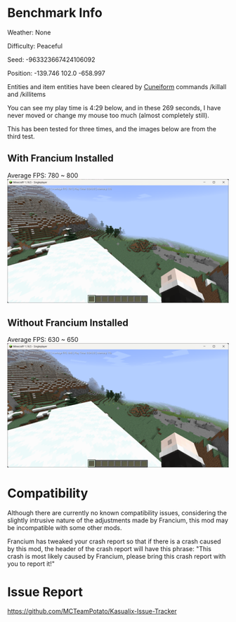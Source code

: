 # Benchmark Info
Weather: None

Difficulty: Peaceful

Seed: -963323667424106092

Position: -139.746 102.0 -658.997

Entities and item entities have been cleared by [Cuneiform](https://www.curseforge.com/minecraft/mc-mods/cuneiform) commands /killall and /killitems

You can see my play time is 4:29 below, and in these 269 seconds, I have never moved or change my mouse too much (almost completely still).

This has been tested for three times, and the images below are from the third test.
## With Francium Installed
Average FPS: 780 ~ 800
![img.png](images/francium.png)
## Without Francium Installed
Average FPS: 630 ~ 650
![img.png](images/vanilla.png)

# Compatibility
Although there are currently no known compatibility issues, considering the slightly intrusive nature of the adjustments made by Francium, this mod may be incompatible with some other mods.

Francium has tweaked your crash report so that if there is a crash caused by this mod, the header of the crash report will have this phrase: "This crash is most likely caused by Francium, please bring this crash report with you to report it!"

# Issue Report
https://github.com/MCTeamPotato/Kasualix-Issue-Tracker